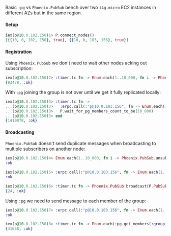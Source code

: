 Basic `:pg` vs `Phoenix.PubSub` bench over two `t4g.micro` EC2 instances in different AZs but in the same region.

#### Setup

```elixir
iex(p@10.0.102.150)1> P.connect_nodes()
[{{10, 0, 102, 150}, true}, {{10, 0, 103, 156}, true}]
```

#### Registration

Using `Phoenix.PubSub` we don't need to wait other nodes acking out subscription:

```elixir
iex(p@10.0.102.150)2> :timer.tc fn -> Enum.each(1..10_000, fn i -> Phoenix.PubSub.subscribe(P.PubSub, "topic:#{i}") end) end
{93478, :ok}
```

With `:pg` joining the group is not over until we get it fully replicated locally:

```elixir
iex(p@10.0.102.150)3> :timer.tc fn ->
...(p@10.0.102.150)3>   :erpc.call(:"p@10.0.103.156", fn -> Enum.each(1..10_000, fn _ -> :pg.join(:group, self()) end) end)
...(p@10.0.102.150)3>   P.wait_for_pg_members_count_to_be(10_000)
...(p@10.0.102.150)3> end
{1410878, :ok}
```

#### Broadcasting

`Phoenix.PubSub` doesn't send duplicate messages when broadcasting to multiple subscribers on another node:

```elixir
iex(p@10.0.102.150)4> Enum.each(1..10_000, fn i -> Phoenix.PubSub.unsubscribe(P.PubSub, "topic:#{i}") end)
:ok

iex(p@10.0.102.150)5> :erpc.call(:"p@10.0.103.156", fn -> Enum.each(1..10_000, fn i -> P.Dummy.subscribe("topic") end) end)
:ok

iex(p@10.0.102.150)6> :timer.tc fn -> Phoenix.PubSub.broadcast(P.PubSub, "topic", :hello) end
{24, :ok}
```

Using `:pg` we need to send message to each member of the group:

```elixir
iex(p@10.0.102.150)7> :erpc.call(:"p@10.0.103.156", fn -> Enum.each(1..10_000, fn _ -> P.Dummy.join(:group) end) end)
:ok

iex(p@10.0.102.150)8> :timer.tc fn -> Enum.each(:pg.get_members(:group), fn pid -> send(pid, :hello) end) end
{41658, :ok}
```

